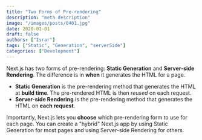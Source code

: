 ```yaml
---
title: "Two Forms of Pre-rendering"
description: "meta description"
image: "/images/posts/0401.jpg"
date: 2020-01-01
draft: false
authors: ["Israr"]
tags: ["Static", "Generation", "serverSide"]
categories: ["Development"]
---
```


Next.js has two forms of pre-rendering: **Static Generation** and **Server-side Rendering**. The difference is in **when** it generates the HTML for a page.

- **Static Generation** is the pre-rendering method that generates the HTML at **build time**. The pre-rendered HTML is then _reused_ on each request.
- **Server-side Rendering** is the pre-rendering method that generates the HTML on **each request**.

Importantly, Next.js lets you **choose** which pre-rendering form to use for each page. You can create a "hybrid" Next.js app by using Static Generation for most pages and using Server-side Rendering for others.
